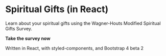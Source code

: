 # Spiritual Gifts (in React)
Learn about your spiritual gifts using the Wagner-Houts Modified Spiritual Gifts Survey.

**Take the survey now**

Written in React, with styled-components, and Bootstrap 4 beta 2